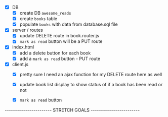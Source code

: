 - [x] DB
    - [x] create DB `awesome_reads`
    - [x] create `books` table
    - [x] populate `books` with data from database.sql file

- [x] server / routes
    - [x] update DELETE route in book.router.js
    - [x] `mark as read` button will be a PUT route

- [x] index.html
    - [x] add a delete button for each book
    - [x] add a `mark as read` button - PUT route

- [x] client.js
    - [x] pretty sure I need an ajax function for my DELETE route here as well
    - [x] update book list display to show status of if a book has been read or not
    - [x] `mark as read` button


----------------------- STRETCH GOALS ------------------------